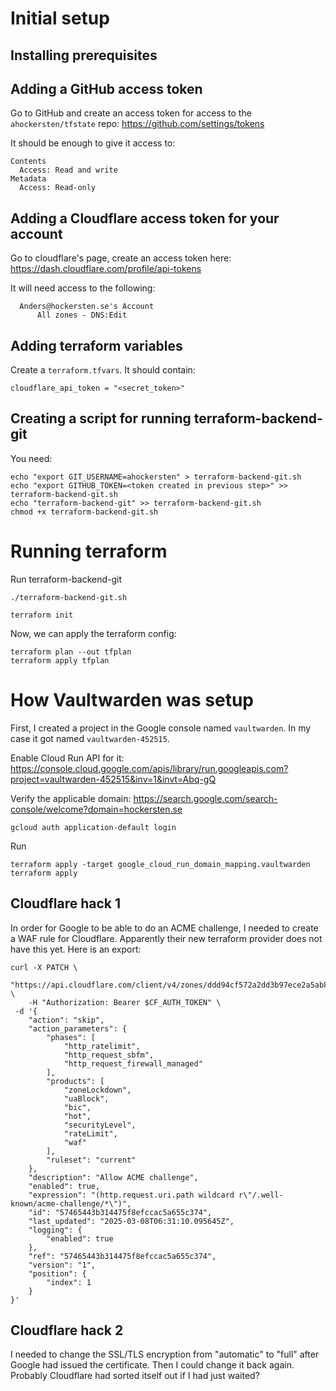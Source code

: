 # Initial setup

## Installing prerequisites

## Adding a GitHub access token

Go to GitHub and create an access token for access to the `ahockersten/tfstate` repo: https://github.com/settings/tokens

It should be enough to give it access to:
```
Contents
  Access: Read and write
Metadata
  Access: Read-only
```

## Adding a Cloudflare access token for your account

Go to cloudflare's page, create an access token here: https://dash.cloudflare.com/profile/api-tokens

It will need access to the following:
```
  Anders@hockersten.se's Account
      All zones - DNS:Edit
```

## Adding terraform variables

Create a `terraform.tfvars`. It should contain:

```
cloudflare_api_token = "<secret_token>"
```

## Creating a script for running terraform-backend-git

You need:
```
echo "export GIT_USERNAME=ahockersten" > terraform-backend-git.sh
echo "export GITHUB_TOKEN=<token created in previous step>" >> terraform-backend-git.sh
echo "terraform-backend-git" >> terraform-backend-git.sh
chmod +x terraform-backend-git.sh
```

# Running terraform

Run terraform-backend-git
```
./terraform-backend-git.sh
```

```
terraform init
```

Now, we can apply the terraform config:

```
terraform plan --out tfplan
terraform apply tfplan
```

# How Vaultwarden was setup

First, I created a project in the Google console named `vaultwarden`. In my case it got named `vaultwarden-452515`.

Enable Cloud Run API for it: https://console.cloud.google.com/apis/library/run.googleapis.com?project=vaultwarden-452515&inv=1&invt=Abq-gQ

Verify the applicable domain: https://search.google.com/search-console/welcome?domain=hockersten.se


```
gcloud auth application-default login
```

Run
```
terraform apply -target google_cloud_run_domain_mapping.vaultwarden
terraform apply
```

## Cloudflare hack 1

In order for Google to be able to do an ACME challenge, I needed to create a WAF rule for Cloudflare. Apparently their new terraform provider does not have this yet. Here is an export:

```
curl -X PATCH \
	"https://api.cloudflare.com/client/v4/zones/ddd94cf572a2dd3b97ece2a5ab86f8c1/rulesets/da8a379072a24ef0a2ee4fcdc514fecd/rules/57465443b314475f8efccac5a655c374" \
	-H "Authorization: Bearer $CF_AUTH_TOKEN" \
 -d '{
    "action": "skip",
    "action_parameters": {
        "phases": [
            "http_ratelimit",
            "http_request_sbfm",
            "http_request_firewall_managed"
        ],
        "products": [
            "zoneLockdown",
            "uaBlock",
            "bic",
            "hot",
            "securityLevel",
            "rateLimit",
            "waf"
        ],
        "ruleset": "current"
    },
    "description": "Allow ACME challenge",
    "enabled": true,
    "expression": "(http.request.uri.path wildcard r\"/.well-known/acme-challenge/*\")",
    "id": "57465443b314475f8efccac5a655c374",
    "last_updated": "2025-03-08T06:31:10.095645Z",
    "logging": {
        "enabled": true
    },
    "ref": "57465443b314475f8efccac5a655c374",
    "version": "1",
    "position": {
        "index": 1
    }
}'
```

## Cloudflare hack 2

I needed to change the SSL/TLS encryption from "automatic" to "full" after Google had issued the certificate. Then I could change it back again. Probably Cloudflare had sorted itself out if I had just waited?
